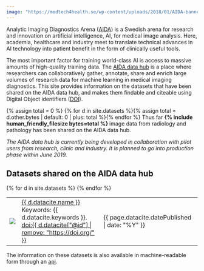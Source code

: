 ```yaml
---
image: "https://medtech4health.se/wp-content/uploads/2018/01/AIDA-banner-smal.jpg"
---
```

Analytic Imaging Diagnostics Arena ([AIDA](https://medtech4health.se/aida)) is a
Swedish arena for research and innovation on artificial intelligence, AI, for
medical image analysis. Here, academia, healthcare and industry meet to
translate technical advances in AI technology into patient benefit in the form
of clinically useful tools.

The most important factor for training world-class AI is access to massive
amounts of high-quality training data.
The [AIDA data hub](https://medtech4health.se/aida/datahub/) is a place where
researchers can collaboratively gather, annotate, share and enrich large volumes
of research data for machine learning in medical imaging diagnostics. This site
provides information on the datasets that have been shared on the AIDA data hub,
and makes them findable and citeable using Digital Object identifiers
([DOI](https://www.doi.org/)).

{% assign total = 0 %}
{% for d in site.datasets %}{% assign total = d.other.bytes | default: 0 | plus: total %}{% endfor %}
Thus far <b>{% include human_friendly_filesize bytes=total %} </b> image data from radiology
and pathology has been shared on the AIDA data hub.

*The AIDA data hub is currently being developed in collaboration with pilot
users from research, clinic and industry. It is planned to go into production
phase within June 2019.*

## Datasets shared on the AIDA data hub

<div class="dataset-table">
  <table>
    {% for d in site.datasets %}
      <tr>
        <td><a href="{{ d.url }}"><img src="{{ d.other.image | default: d.other.exampleImage[0].thumbnail-url | default: d.other.exampleImage[0].url }}"></a></td>
        <td>
          <a href="{{ d.url }}">{{ d.datacite.name }}</a><br/>
          <span class="keywords">Keywords: {{ d.datacite.keywords }}.</span><br/>
          <a href="{{ d.datacite["@id"] }}" class="doi">doi:{{ d.datacite["@id"] | remove: "https://doi.org/" }}</a>
        </td>
        <td>{{ page.datacite.datePublished | date: "%Y" }}</td>
      </tr>
    {% endfor %}
  </table>
</div>

The information on these datasets is also available in machine-readable form
through an [api](api/).
